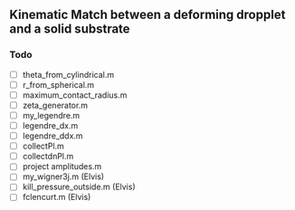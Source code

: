 ## Kinematic Match between a deforming dropplet and a solid substrate

### Todo

- [ ] theta_from_cylindrical.m
- [ ] r_from_spherical.m
- [ ] maximum_contact_radius.m
- [ ] zeta_generator.m
- [ ] my_legendre.m
- [ ] legendre_dx.m
- [ ] legendre_ddx.m
- [ ] collectPl.m
- [ ] collectdnPl.m
- [ ] project amplitudes.m
- [ ] my_wigner3j.m (Elvis)
- [ ] kill_pressure_outside.m (Elvis)
- [ ] fclencurt.m (Elvis)